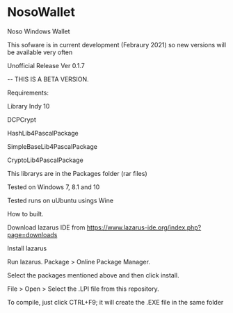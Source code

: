 # NosoWallet
Noso Windows Wallet

This sofware is in current development (Febraury 2021) so new versions will be available very often

Unofficial Release Ver 0.1.7

-- THIS IS A BETA VERSION. 

Requirements:

Library Indy 10

DCPCrypt

HashLib4PascalPackage

SimpleBaseLib4PascalPackage

CryptoLib4PascalPackage

This librarys are in the Packages folder (rar files) 

Tested on Windows 7, 8.1 and 10

Tested runs on uUbuntu usings Wine

How to built.

Download lazarus IDE from https://www.lazarus-ide.org/index.php?page=downloads

Install lazarus

Run lazarus. Package > Online Package Manager.

Select the packages mentioned above and then click install.

File > Open > Select the .LPI file from this repository.

To compile, just click CTRL+F9; it will create the .EXE file in the same folder


